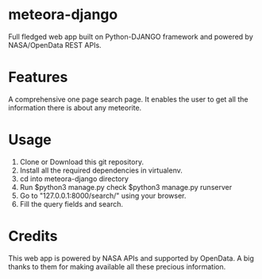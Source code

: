 # meteora-django
Full fledged web app built on Python-DJANGO framework and powered by NASA/OpenData REST APIs.

# Features
A comprehensive one page search page.
It enables the user to get all the information there is about any meteorite.

# Usage
1. Clone or Download this git repository.
2. Install all the required dependencies in virtualenv.
3. cd into meteora-django directory
4. Run $python3 manage.py check
       $python3 manage.py runserver
4. Go to "127.0.0.1:8000/search/" using your browser.
5. Fill the query fields and search.

# Credits
This web app is powered by NASA APIs and supported by OpenData.
A big thanks to them for making available all these precious information.
